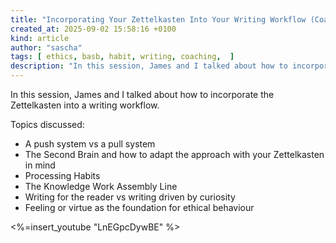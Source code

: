 ```yaml
---
title: "Incorporating Your Zettelkasten Into Your Writing Workflow (Coaching Video)"
created_at: 2025-09-02 15:58:16 +0100
kind: article
author: "sascha"
tags: [ ethics, basb, habit, writing, coaching,  ]
description: "In this session, James and I talked about how to incorporate the Zettelkasten into a writing workflow."
---
```

In this session, James and I talked about how to incorporate the Zettelkasten into a writing workflow.

Topics discussed:

- A push system vs a pull system
- The Second Brain and how to adapt the approach with your Zettelkasten in mind
- Processing Habits
- The Knowledge Work Assembly Line
- Writing for the reader vs writing driven by curiosity
- Feeling or virtue as the foundation for ethical behaviour

<%=insert_youtube "LnEGpcDywBE" %>


